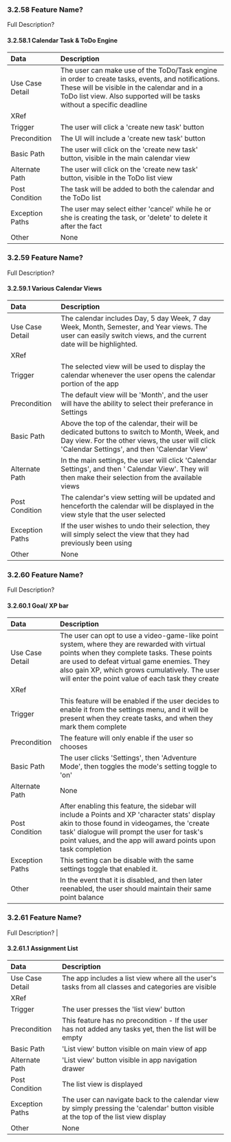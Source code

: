 ### 3.2.58 Feature Name?

Full Description?

#### 3.2.58.1 Calendar Task & ToDo Engine 

| Data            | Description|
| :-------------- | :--------------|
| Use Case Detail | The user can make use of the ToDo/Task engine in order to create tasks, events, and notifications. These will be visible in the calendar and in a ToDo list view. Also supported will be tasks without a specific deadline |
| XRef            ||
| Trigger         | The user will click a 'create new task' button|
| Precondition    | The UI will include a 'create new task' button|
| Basic Path      | The user will click on the 'create new task' button, visible in the main calendar view|
| Alternate Path  | The user will click on the 'create new task' button, visible in the ToDo list view|
| Post Condition  | The task will be added to both the calendar and the ToDo list|
| Exception Paths | The user may select either 'cancel' while he or she is creating the task, or 'delete' to delete it after the fact|
| Other           | None                                                                                                                                                                                                                       |
### 3.2.59 Feature Name?

Full Description?

#### 3.2.59.1 Various Calendar Views

| Data            | Description|
| :-------------- | :--------------|
| Use Case Detail | The calendar includes Day, 5 day Week, 7 day Week, Month, Semester, and Year views. The user can easily switch views, and the current date will be highlighted.|
| XRef            ||
| Trigger         | The selected view will be used to display the calendar whenever the user opens the calendar portion of the app|
| Precondition    | The default view will be 'Month', and the user will have the ability to select their preferance in Settings|
| Basic Path      | Above the top of the calendar, their will be dedicated buttons to switch to Month, Week, and Day view.  For the other views, the user will click 'Calendar Settings', and then 'Calendar View' |
| Alternate Path  | In the main settings, the user will click 'Calendar Settings', and then ' Calendar View'.  They will then make their selection from the available views|
| Post Condition  | The calendar's view setting will be updated and henceforth the calendar will be displayed in the view style that the user selected|
| Exception Paths | If the user wishes to undo their selection, they will simply select the view that they had previously been using|
| Other           | None|

### 3.2.60 Feature Name?

Full Description?

#### 3.2.60.1 Goal/ XP bar

| Data            | Description|
| :-------------- | :--------------|
| Use Case Detail | The user can opt to use a video-game-like point system, where they are rewarded with virtual points when they complete tasks.  These points are used to defeat virtual game enemies.  They also gain XP, which grows cumulatively. The user will enter the point value of each task they create |
| XRef            ||
| Trigger         | This feature will be enabled if the user decides to enable it from the settings menu, and it will be present when they create tasks, and when they mark them complete|
| Precondition    | The feature will only enable if the user so chooses|
| Basic Path      | The user clicks 'Settings', then 'Adventure Mode', then toggles the mode's setting toggle to 'on'|
| Alternate Path  | None|
| Post Condition  | After enabling this feature, the sidebar will include a Points and XP 'character stats' display akin to those found in videogames, the 'create task' dialogue will prompt the user for task's point values, and the app will award points upon task completion                                  |
| Exception Paths | This setting can be disable with the same settings toggle that enabled it.|
| Other           | In the event that it is disabled, and then later reenabled, the user should maintain their same point balance                                                 

### 3.2.61 Feature Name?

Full Description?
                                                                                                                     |
#### 3.2.61.1 Assignment List

| Data            | Description                                                                                                                          |
| :-------------- | :--------------                                                                                                                      |
| Use Case Detail | The app includes a list view where all the user's tasks from all classes and categories are visible                                  |
| XRef            |                                                                                                                                      |
| Trigger         | The user presses the 'list view' button                                                                                              |
| Precondition    | This feature has no precondition - If the user has not added any tasks yet, then the list will be empty                              |
| Basic Path      | 'List view' button visible on main view of app                                                                                       |
| Alternate Path  | 'List view' button visible in app navigation drawer                                                                                  |
| Post Condition  | The list view is displayed                                                                                                           |
| Exception Paths | The user can navigate back to the calendar view by simply pressing the 'calendar' button visible at the top of the list view display |
| Other           | None                                                                                                                                 |
